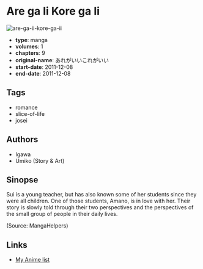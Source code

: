 # Are ga Ii Kore ga Ii

![are-ga-ii-kore-ga-ii](https://cdn.myanimelist.net/images/manga/1/202104.jpg)

-   **type**: manga
-   **volumes**: 1
-   **chapters**: 9
-   **original-name**: あれがいいこれがいい
-   **start-date**: 2011-12-08
-   **end-date**: 2011-12-08

## Tags

-   romance
-   slice-of-life
-   josei

## Authors

-   Igawa
-   Umiko (Story & Art)

## Sinopse

Sui is a young teacher, but has also known some of her students since they were all children. One of those students, Amano, is in love with her. Their story is slowly told through their two perspectives and the perspectives of the small group of people in their daily lives.

(Source: MangaHelpers)

## Links

-   [My Anime list](https://myanimelist.net/manga/106302/Are_ga_Ii_Kore_ga_Ii)
